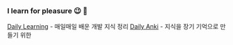 ### I learn for pleasure 😉 📖

[Daily Learning](https://github.com/BumgeunSong/BumgeunSong/blob/main/LearningLog.md) - 매일매일 배운 개발 지식 정리
[Daily Anki](https://github.com/BumgeunSong/BumgeunSong/blob/main/DailyAnki.md) - 지식을 장기 기억으로 만들기 위한 
